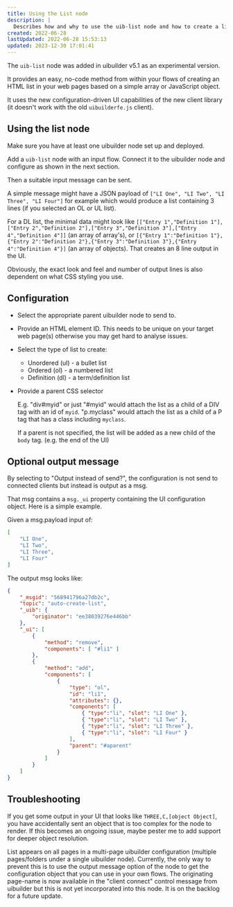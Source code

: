 ```yaml
---
title: Using the List node
description: |
  Describes how and why to use the uib-list node and how to create a list in your web page from an array.
created: 2022-06-28
lastUpdated: 2022-06-28 15:53:13
updated: 2023-12-30 17:01:41
---
```


The `uib-list` node was added in uibuilder v5.1 as an experimental version. 

It provides an easy, no-code method from within your flows of creating an HTML list in your web pages based on a simple array or JavaScript object.

It uses the new configuration-driven UI capabilities of the new client library (it doesn't work with the old `uibuilderfe.js` client).

## Using the list node

Make sure you have at least one uibuilder node set up and deployed.

Add a `uib-list` node with an input flow. Connect it to the uibuilder node and configure as shown in the next section.

Then a suitable input message can be sent. 

A simple message might have a JSON payload of `["LI One", "LI Two", "LI Three", "LI Four"]` for example which would produce a list containing 3 lines (if you selected an OL or UL list).

For a DL list, the minimal data might look like `[["Entry 1","Definition 1"],["Entry 2","Definition 2"],["Entry 3","Definition 3"],["Entry 4","Definition 4"]]` (an array of array's), or `[{"Entry 1":"Definition 1"},{"Entry 2":"Definition 2"},{"Entry 3":"Definition 3"},{"Entry 4":"Definition 4"}]` (an array of objects). That creates an 8 line output in the UI.

Obviously, the exact look and feel and number of output lines is also dependent on what CSS styling you use.

## Configuration

* Select the appropriate parent uibuilder node to send to.

* Provide an HTML element ID. This needs to be unique on your target web page(s) otherwise you may get hard to analyse issues.

* Select the type of list to create:

  * Unordered (ul) - a bullet list
  * Ordered (ol) - a numbered list
  * Definition (dl) - a term/definition list

* Provide a parent CSS selector

  E.g. "div#myid" or just "#myid" would attach the list as a child of a DIV tag with an id of `myid`.
  "p.myclass" would attach the list as a child of a P tag that has a class including `myclass`.

  If a parent is not specified, the list will be added as a new child of the <code>body</code> tag. (e.g. the end of the UI)

## Optional output message

By selecting to "Output instead of send?", the configuration is not send to connected clients but instead is output as a msg.

That msg contains a `msg._ui` property containing the UI configuration object. Here is a simple example.

Given a msg.payload input of:

```json
[
    "LI One",
    "LI Two",
    "LI Three",
    "LI Four"
]
```

The output msg looks like:

```json
{
    "_msgid": "568941796a27db2c",
    "topic": "auto-create-list",
    "_uib": {
        "originator": "ee38039276e446bb"
    },
    "_ui": [
        {
            "method": "remove",
            "components": [ "#li1" ]
        },
        {
            "method": "add",
            "components": [
                {
                    "type": "ol",
                    "id": "li1",
                    "attributes": {},
                    "components": [
                        { "type":"li", "slot": "LI One" },
                        { "type":"li", "slot": "LI Two" },
                        { "type":"li", "slot": "LI Three" },
                        { "type":"li", "slot": "LI Four" }
                    ],
                    "parent": "#aparent"
                }
            ]
        }
    ]
}
```

## Troubleshooting

If you get some output in your UI that looks like `THREE,C,[object Object]`, you have accidentally sent an object that is too complex for the node to render. If this becomes an ongoing issue, maybe pester me to add support for deeper object resolution.

List appears on all pages in a multi-page uibuilder configuration (multiple pages/folders under a single uibuilder node). Currently, the only way to prevent this is to use the output message option of the node to get the configuration object that you can use in your own flows. The originating page-name is now available in the "client connect" control message from uibuilder but this is not yet incorporated into this node. It is on the backlog for a future update.